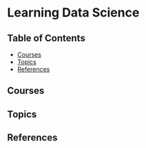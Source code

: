 # Learning Data Science

## Table of Contents

<!-- START doctoc generated TOC please keep comment here to allow auto update -->
<!-- DON'T EDIT THIS SECTION, INSTEAD RE-RUN doctoc TO UPDATE -->

- [Courses](#courses)
- [Topics](#topics)
- [References](#references)

<!-- END doctoc generated TOC please keep comment here to allow auto update -->

## Courses

## Topics

## References
